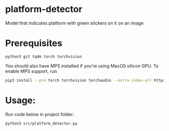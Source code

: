 # platform-detector
Model that indicates platform with green stickers on it on an image

# Prerequisites
```
python3 git tqdm torch torchvision
```
You should also have MPS installed if you're using MacOS silicon GPU. To enable MPS support, run
```bash
pip3 install --pre torch torchvision torchaudio --extra-index-url https://download.pytorch.org/whl/nightly/cpu
```

# Usage:
Run code below in project folder:
```bash
python3 src/platform_detector.py
```

